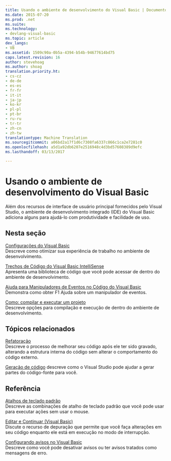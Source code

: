 ```yaml
---
title: Usando o ambiente de desenvolvimento do Visual Basic | Documentos do Microsoft
ms.date: 2015-07-20
ms.prod: .net
ms.suite: 
ms.technology:
- devlang-visual-basic
ms.topic: article
dev_langs:
- VB
ms.assetid: 1509c90a-0b5a-4394-b54b-94677614bd75
caps.latest.revision: 16
author: stevehoag
ms.author: shoag
translation.priority.ht:
- cs-cz
- de-de
- es-es
- fr-fr
- it-it
- ja-jp
- ko-kr
- pl-pl
- pt-br
- ru-ru
- tr-tr
- zh-cn
- zh-tw
translationtype: Machine Translation
ms.sourcegitcommit: a06bd2a17f1d6c7308fa6337c866c1ca2e7281c0
ms.openlocfilehash: a5d1a92db6207e2516948c4d3bd57608389d9efc
ms.lasthandoff: 03/13/2017

---
```

# <a name="using-the-visual-basic-development-environment"></a>Usando o ambiente de desenvolvimento do Visual Basic
Além dos recursos de interface de usuário principal fornecidos pelo Visual Studio, o ambiente de desenvolvimento integrado (IDE) do Visual Basic adiciona alguns para ajudá-lo com produtividade e facilidade de uso.  
  
## <a name="in-this-section"></a>Nesta seção  
 [Configurações do Visual Basic](../../../visual-basic/developing-apps/using-ide/settings.md)  
 Descreve como otimizar sua experiência de trabalho no ambiente de desenvolvimento.  
  
 [Trechos de Código do Visual Basic IntelliSense](../../../visual-basic/developing-apps/using-ide/intellisense-code-snippets.md)  
 Apresenta uma biblioteca de código que você pode acessar de dentro do ambiente de desenvolvimento.  
  
 [Ajuda para Manipuladores de Eventos no Código do Visual Basic](../../../visual-basic/developing-apps/using-ide/help-for-event-handlers.md)  
 Demonstra como obter F1 Ajuda sobre um manipulador de eventos.  
  
 [Como: compilar e executar um projeto](../../../visual-basic/developing-apps/using-ide/how-to-compile-and-run-a-project.md)  
 Descreve opções para compilação e execução de dentro do ambiente de desenvolvimento.

## <a name="related-topics"></a>Tópicos relacionados

 [Refatoração](https://docs.microsoft.com/visualstudio/vb-ide/refactoring-vb)  
 Descreve o processo de melhorar seu código após ele ter sido gravado, alterando a estrutura interna do código sem alterar o comportamento do código externo.

 [Geração de código](https://docs.microsoft.com/visualstudio/vb-ide/code-generation-vb) 
 descreve como o Visual Studio pode ajudar a gerar partes do código-fonte para você.
  
## <a name="reference"></a>Referência  
 [Atalhos de teclado padrão](https://docs.microsoft.com/visualstudio/ide/default-keyboard-shortcuts-in-visual-studio)  
 Descreve as combinações de atalho de teclado padrão que você pode usar para executar ações sem usar o mouse.  
  
 [Editar e Continuar (Visual Basic)](https://docs.microsoft.com/visualstudio/debugger/edit-and-continue-visual-basic)  
 Discute o recurso de depuração que permite que você faça alterações em seu código enquanto ele está em execução no modo de interrupção.  
  
 [Configurando avisos no Visual Basic](https://docs.microsoft.com/visualstudio/ide/configuring-warnings-in-visual-basic)  
 Descreve como você pode desativar avisos ou ter avisos tratados como mensagens de erro.
